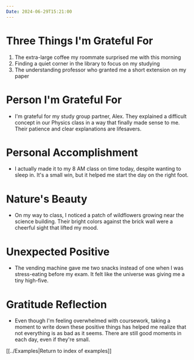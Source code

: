 ```yaml
---
Date: 2024-06-29T15:21:00
---
```


# Three Things I'm Grateful For

1. The extra-large coffee my roommate surprised me with this morning
2. Finding a quiet corner in the library to focus on my studying
3. The understanding professor who granted me a short extension on my paper

# Person I'm Grateful For

- I'm grateful for my study group partner, Alex. They explained a difficult concept in our Physics class in a way that finally made sense to me. Their patience and clear explanations are lifesavers.

# Personal Accomplishment

- I actually made it to my 8 AM class on time today, despite wanting to sleep in. It's a small win, but it helped me start the day on the right foot.

# Nature's Beauty

- On my way to class, I noticed a patch of wildflowers growing near the science building. Their bright colors against the brick wall were a cheerful sight that lifted my mood.

# Unexpected Positive

- The vending machine gave me two snacks instead of one when I was stress-eating before my exam. It felt like the universe was giving me a tiny high-five.

# Gratitude Reflection

- Even though I'm feeling overwhelmed with coursework, taking a moment to write down these positive things has helped me realize that not everything is as bad as it seems. There are still good moments in each day, even if they're small.

[[../Examples|Return to index of examples]]